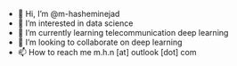 - 👋 Hi, I’m @m-hasheminejad
- 👀 I’m interested in data science
- 🌱 I’m currently learning telecommunication deep learning
- 💞️ I’m looking to collaborate on deep learning
- 📫 How to reach me m.h.n [at] outlook [dot] com

<!---
m-hasheminejad/m-hasheminejad is a ✨ special ✨ repository because its `README.md` (this file) appears on your GitHub profile.
You can click the Preview link to take a look at your changes.
--->
